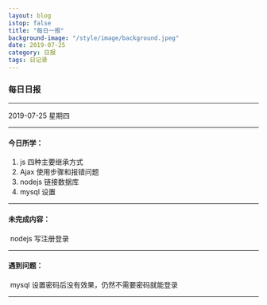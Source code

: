```yaml
---
layout: blog
istop: false
title: "每日一报"
background-image: "/style/image/background.jpeg"
date: 2019-07-25
category: 日报
tags: 日记录
---
```


### 每日日报

---

2019-07-25 星期四

---

#### 今日所学：

1. js 四种主要继承方式
2. Ajax 使用步骤和报错问题
3. nodejs 链接数据库
4. mysql 设置

---

#### 未完成内容：

​ nodejs 写注册登录

---

#### 遇到问题：

​ mysql 设置密码后没有效果，仍然不需要密码就能登录

---
